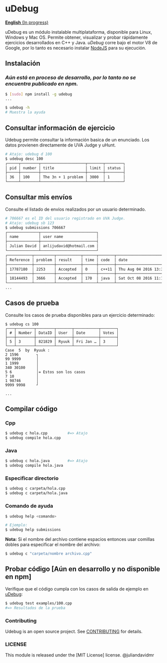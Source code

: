 # uDebug

[**English** (In progress)](./docs/en.md)

uDebug es un módulo instalable multiplataforma, disponible para Linux, Windows y Mac OS.
Permite obtener, visualizar y probar rápidamente ejercicios desarrollados en C++ y Java. *uDebug* corre bajo el motor V8 de Google, por lo tanto es necesario instalar [NodeJS](https://nodejs.org/es) para su ejecución.

## Instalación

### _Aún está en proceso de desarrollo, por lo tanto no se encuentra publicado en npm._

```bash
$ [sudo] npm install -g udebug
...

$ udebug -h
# Muestra la ayuda
```

## Consultar información de ejercicio
Udebug permite consultar la información basica de un enunciado. Los datos provienen directamente de UVA Judge y uHunt.

```bash
# Atajo: udebug d 100
$ udebug desc 100
┌─────┬────────┬────────────────────┬───────┬────────┐
│ pid │ number │ title              │ limit │ status │
├─────┼────────┼────────────────────┼───────┼────────┤
│ 36  │ 100    │ The 3n + 1 problem │ 3000  │ 1      │
└─────┴────────┴────────────────────┴───────┴────────┘
```

## Consultar mis envíos
Consulte el listado de envíos realizados por un usuario determinado.

```bash
# 706667 es el ID del usuario registrado en UVA Judge.
# Atajo: udebug sb 123
$ udebug submissions 706667
┌──────────────┬─────────────────────────┐
│ name         │ user name               │
├──────────────┼─────────────────────────┤
│ Julian David │ anlijudavid@hotmail.com │
└──────────────┴─────────────────────────┘
┌───────────┬─────────┬───────────┬──────┬───────┬──────────────────────────┐
│ Reference │ problem │ result    │ time │ code  │ date                     │
├───────────┼─────────┼───────────┼──────┼───────┼──────────────────────────┤
│ 17787180  │ 2253    │ Accepted  │ 0    │ c++11 │ Thu Aug 04 2016 13:34:37 │
├───────────┼─────────┼───────────┼──────┼───────┼──────────────────────────┤
│ 18144493  │ 3666    │ Accepted  │ 170  │ java  │ Sat Oct 08 2016 11:18:18 │
└───────────┴─────────┴───────────┴──────┴───────┴──────────────────────────┘
...
```

## Casos de prueba
Consulte los casos de prueba disponibles para un ejercicio determinado:

```
$ udebug cs 100
┌───┬────────┬────────┬───────┬───────────┬───────┐
│ # │ Number │ DataID │ User  │ Date      │ Votes │
├───┼────────┼────────┼───────┼───────────┼───────┤
│ 5 │ 3      │ 821829 │ Ryuuk │ Fri Jan … │ 3     │
└───┴────────┴────────┴───────┴───────────┴───────┘
Case  5  by  Ryuuk :
2 1596        ┐
99 9999       │
1 1999        │
340 30100     │
5 6           │= Estos son los casos
7 10          │
1 98746       │
9999 9998     ┘
                  
...
```


## Compilar código

### Cpp
```bash
$ udebug c hola.cpp         #=> Atajo
$ udebug compile hola.cpp
```

### Java
```bash
$ udebug c hola.java        #=> Atajo
$ udebug compile hola.java
```

### Especificar directorio
```bash
$ udebug c carpeta/hola.cpp
$ udebug c carpeta/hola.java
```

### Comando de ayuda
```bash
$ udebug help <comando>

# Ejemplo:
$ udebug help submissions
```

**Nota:** Si el nombre del archivo contiene espacios entonces usar comillas dobles para especificar el nombre del archivo:
```bash
$ udebug c "carpeta/nombre archivo.cpp"
```


## Probar código **[Aún en desarrollo y no disponible en npm]**
Verifique que el código cumpla con los casos de salida de ejemplo en [uDebug](https://www.udebug.com/):

```bash
$ udebug test examples/100.cpp
#=> Resultados de la prueba

```

### Contributing

Udebug is an open source project. See [CONTRIBUTING](./docs/CONTRIBUTING.md) for details.

### LICENSE

This module is released under the [MIT License] license. @juliandavidmr